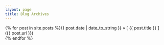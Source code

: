 ```yaml
---
layout: page
title: Blog Archives
---
```


{% for post in site.posts %}{{ post.date | date_to_string }} &raquo; [ {{ post.title }} ]({{ post.url }})  
{% endfor %}
